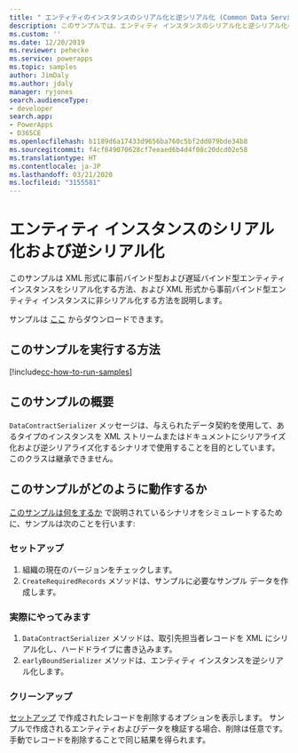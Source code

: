 ```yaml
---
title: " エンティティのインスタンスのシリアル化と逆シリアル化 (Common Data Service) | Microsoft Docs"
description: このサンプルでは、エンティティ インスタンスのシリアル化と逆シリアル化の方法を示します。
ms.custom: ''
ms.date: 12/20/2019
ms.reviewer: pehecke
ms.service: powerapps
ms.topic: samples
author: JimDaly
ms.author: jdaly
manager: ryjones
search.audienceType:
- developer
search.app:
- PowerApps
- D365CE
ms.openlocfilehash: b1189d6a17433d9656ba760c5bf2dd079bde34b8
ms.sourcegitcommit: f4cf849070628cf7eeaed6b4d4f08c20dcd02e58
ms.translationtype: HT
ms.contentlocale: ja-JP
ms.lasthandoff: 03/21/2020
ms.locfileid: "3155581"
---
```

# <a name="serialize-and-deserialize-an-entity-instance"></a>エンティティ インスタンスのシリアル化および逆シリアル化 

このサンプルは XML 形式に事前バインド型および遅延バインド型エンティティ インスタンスをシリアル化する方法、および XML 形式から事前バインド型エンティティ インスタンスに非シリアル化する方法を説明します。

サンプルは [ここ](https://github.com/microsoft/PowerApps-Samples/tree/master/cds/orgsvc/C%23/SerializeDeserializeEntity) からダウンロードできます。

## <a name="how-to-run-this-sample"></a>このサンプルを実行する方法

[!include[cc-how-to-run-samples](../../includes/cc-how-to-run-samples.md)]

## <a name="what-this-sample-does"></a>このサンプルの概要

`DataContractSerializer` メッセージは、与えられたデータ契約を使用して、あるタイプのインスタンスを XML ストリームまたはドキュメントにシリアライズ化および逆シリアライズ化するシナリオで使用することを目的としています。 このクラスは継承できません。

## <a name="how-this-sample-works"></a>このサンプルがどのように動作するか

[このサンプルは何をするか](#what-this-sample-does) で説明されているシナリオをシミュレートするために、サンプルは次のことを行います:

### <a name="setup"></a>セットアップ

1. 組織の現在のバージョンをチェックします。
1. `CreateRequiredRecords` メソッドは、サンプルに必要なサンプル データを作成します。

### <a name="demonstrate"></a>実際にやってみます

1. `DataContractSerializer` メソッドは、取引先担当者レコードを XML にシリアル化し、ハードドライブに書き込みます。 
1. `earlyBoundSerializer` メソッドは、エンティティ インスタンスを逆シリアル化します。

### <a name="clean-up"></a>クリーンアップ

[セットアップ](#setup) で作成されたレコードを削除するオプションを表示します。 サンプルで作成されるエンティティおよびデータを検証する場合、削除は任意です。 手動でレコードを削除することで同じ結果を得られます。
